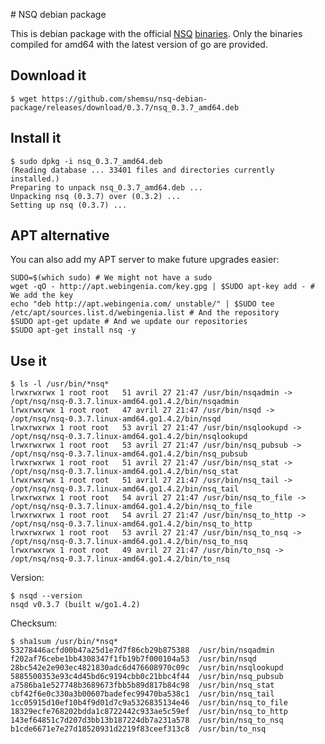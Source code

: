 # NSQ debian package

This is debian package with the official [NSQ](https://github.com/bitly/nsq) [binaries](https://github.com/bitly/nsq/releases). Only the binaries compiled for amd64 with the latest version of go are provided.

## Download it

    $ wget https://github.com/shemsu/nsq-debian-package/releases/download/0.3.7/nsq_0.3.7_amd64.deb


## Install it

    $ sudo dpkg -i nsq_0.3.7_amd64.deb 
    (Reading database ... 33401 files and directories currently installed.)
    Preparing to unpack nsq_0.3.7_amd64.deb ...
    Unpacking nsq (0.3.7) over (0.3.2) ...
    Setting up nsq (0.3.7) ...

## APT alternative

You can also add my APT server to make future upgrades easier:

    SUDO=$(which sudo) # We might not have a sudo
    wget -qO - http://apt.webingenia.com/key.gpg | $SUDO apt-key add - # We add the key
    echo "deb http://apt.webingenia.com/ unstable/" | $SUDO tee /etc/apt/sources.list.d/webingenia.list # And the repository
    $SUDO apt-get update # And we update our repositories
    $SUDO apt-get install nsq -y

## Use it

    $ ls -l /usr/bin/*nsq*
    lrwxrwxrwx 1 root root   51 avril 27 21:47 /usr/bin/nsqadmin -> /opt/nsq/nsq-0.3.7.linux-amd64.go1.4.2/bin/nsqadmin
    lrwxrwxrwx 1 root root   47 avril 27 21:47 /usr/bin/nsqd -> /opt/nsq/nsq-0.3.7.linux-amd64.go1.4.2/bin/nsqd
    lrwxrwxrwx 1 root root   53 avril 27 21:47 /usr/bin/nsqlookupd -> /opt/nsq/nsq-0.3.7.linux-amd64.go1.4.2/bin/nsqlookupd
    lrwxrwxrwx 1 root root   53 avril 27 21:47 /usr/bin/nsq_pubsub -> /opt/nsq/nsq-0.3.7.linux-amd64.go1.4.2/bin/nsq_pubsub
    lrwxrwxrwx 1 root root   51 avril 27 21:47 /usr/bin/nsq_stat -> /opt/nsq/nsq-0.3.7.linux-amd64.go1.4.2/bin/nsq_stat
    lrwxrwxrwx 1 root root   51 avril 27 21:47 /usr/bin/nsq_tail -> /opt/nsq/nsq-0.3.7.linux-amd64.go1.4.2/bin/nsq_tail
    lrwxrwxrwx 1 root root   54 avril 27 21:47 /usr/bin/nsq_to_file -> /opt/nsq/nsq-0.3.7.linux-amd64.go1.4.2/bin/nsq_to_file
    lrwxrwxrwx 1 root root   54 avril 27 21:47 /usr/bin/nsq_to_http -> /opt/nsq/nsq-0.3.7.linux-amd64.go1.4.2/bin/nsq_to_http
    lrwxrwxrwx 1 root root   53 avril 27 21:47 /usr/bin/nsq_to_nsq -> /opt/nsq/nsq-0.3.7.linux-amd64.go1.4.2/bin/nsq_to_nsq
    lrwxrwxrwx 1 root root   49 avril 27 21:47 /usr/bin/to_nsq -> /opt/nsq/nsq-0.3.7.linux-amd64.go1.4.2/bin/to_nsq


Version:

    $ nsqd --version
    nsqd v0.3.7 (built w/go1.4.2)

Checksum:

    $ sha1sum /usr/bin/*nsq*
    53278446acfd00b47a25d1e7d7f86cb29b875388  /usr/bin/nsqadmin
    f202af76cebe1bb4308347f1fb19b7f000104a53  /usr/bin/nsqd
    28bc542e2e903ec4821830adc6d476608970c09c  /usr/bin/nsqlookupd
    5885500353e93c4d45bd6c9194cbb0c21bbc4f44  /usr/bin/nsq_pubsub
    a7586ba1e527748b3689673fbb5b89d817b84c98  /usr/bin/nsq_stat
    cbf42f6e0c330a3b00607badefec99470ba538c1  /usr/bin/nsq_tail
    1cc05915d10ef10b4f9d01d7c9a5326835134e46  /usr/bin/nsq_to_file
    18329ecfe768202bdda1c8722442c933ae5c59ef  /usr/bin/nsq_to_http
    143ef64851c7d207d3bb13b187224db7a231a578  /usr/bin/nsq_to_nsq
    b1cde6671e7e27d18520931d2219f83ceef313c8  /usr/bin/to_nsq

